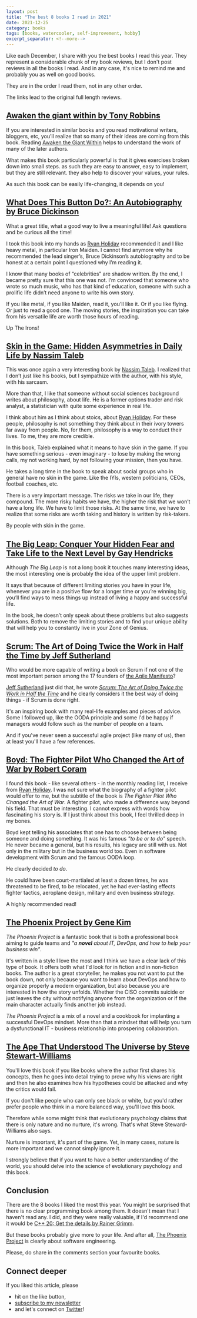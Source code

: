 ```yaml
---
layout: post
title: "The best 8 books I read in 2021"
date: 2021-12-25
category: books
tags: [books, watercooler, self-improvement, hobby]
excerpt_separator: <!--more-->
---
```

Like each December, I share with you the best books I read this year. They represent a considerable chunk of my book reviews, but I don't post reviews in all the books I read. And in any case, it's nice to remind me and probably you as well on good books.

They are in the order I read them, not in any other order.

The links lead to the original full length reviews.

## [Awaken the giant within by Tony Robbins](https://devreads.sandordargo.com/awaken-the-giant-within/)

If you are interested in similar books and you read motivational writers, bloggers, etc, you’ll realize that so many of their ideas are coming from this book. Reading [Awaken the Giant Within](https://devreads.sandordargo.com/awaken-the-giant-within/) helps to understand the work of many of the later authors.

What makes this book particularly powerful is that it gives exercises broken down into small steps. as such they are easy to answer, easy to implement, but they are still relevant. they also help to discover your values, your rules.

As such this book can be easily life-changing, it depends on you!

## [What Does This Button Do?: An Autobiography by Bruce Dickinson](https://devreads.sandordargo.com/what-does-this-button-do-bruce-dickinson/)

What a great title, what a good way to live a meaningful life! Ask questions and be curious all the time!

I took this book into my hands as [Ryan Holiday](https://ryanholiday.net/reading-newsletter/) recommended it and I like heavy metal, in particular Iron Maiden. I cannot find anymore why he recommended the lead singer’s, Bruce Dickinson’s autobiography and to be honest at a certain point I questioned why I’m reading it.

I know that many books of “celebrities” are shadow written. By the end, I became pretty sure that this one was not. I’m convinced that someone who wrote so much music, who has that kind of education, someone with such a prolific life didn’t need anyone to write his own story.

If you like metal, if you like Maiden, read it, you’ll like it. Or if you like flying. Or just to read a good one. The moving stories, the inspiration you can take from his versatile life are worth those hours of reading.

Up The Irons!

## [Skin in the Game: Hidden Asymmetries in Daily Life by Nassim Taleb](https://devreads.sandordargo.com/skin-in-the-game-by-nassim-taleb/)

This was once again a very interesting book by [Nassim Taleb](https://www.sandordargo.com/blog/2018/10/31/nassim-taleb-the-black-swan). I realized that I don’t just like his books, but I sympathize with the author, with his style, with his sarcasm.

More than that, I like that someone without social sciences background writes about philosophy, about life. He is a former options trader and risk analyst, a statistician with quite some experience in real life.

I think about him as I think about stoics, about [Ryan Holiday](https://ryanholiday.net/reading-newsletter/). For these people, philosophy is not something they think about in their ivory towers far away from people. No, for them, philosophy is a way to conduct their lives. To me, they are more credible.

In this book, Taleb explained what it means to have skin in the game. If you have something serious - even imaginary - to lose by making the wrong calls, my not working hard, by not following your mission, then you have.

He takes a long time in the book to speak about social groups who in general have no skin in the game. Like the IYIs, western politicians, CEOs, football coaches, etc.

There is a very important message. The risks we take in our life, they compound. The more risky habits we have, the higher the risk that we won’t have a long life. We have to limit those risks. At the same time, we have to realize that some risks are worth taking and history is written by risk-takers.

By people with skin in the game.

## [The Big Leap: Conquer Your Hidden Fear and Take Life to the Next Level by Gay Hendricks](https://devreads.sandordargo.com/the-big-leap-by-gay-hendricks/)

Although *The Big Leap* is not a long book it touches many interesting ideas, the most interesting one is probably the idea of the upper limit problem.

It says that because of different limiting stories you have in your life, whenever you are in a positive flow for a longer time or you’re winning big, you’ll find ways to mess things up instead of living a happy and successful life.

In the book, he doesn’t only speak about these problems but also suggests solutions. Both to remove the limiting stories and to find your unique ability that will help you to constantly live in your Zone of Genius.

## [Scrum: The Art of Doing Twice the Work in Half the Time by Jeff Sutherland](https://devreads.sandordargo.com/scrum-by-jeff-sutherland/)

Who would be more capable of writing a book on Scrum if not one of the most important person among the 17 founders of [the Agile Manifesto](https://agilemanifesto.org/)?

[Jeff Sutherland](https://twitter.com/jeffsutherland) just did that, he wrote [*Scrum: The Art of Doing Twice the Work in Half the Time*](https://capitaloneshopping.com/p/scrum-the-art-of-doing-twice-the/RQRRZQHZ79) and he clearly considers it the best way of doing things - if Scrum is done right.

It's an inspiring book with many real-life examples and pieces of advice. Some I followed up, like the OODA principle and some I'd be happy if managers would follow such as the number of people on a team.

And if you've never seen a successful agile project (like many of us), then at least you'll have a few references.

## [Boyd: The Fighter Pilot Who Changed the Art of War by Robert Coram](https://devreads.sandordargo.com/boyd-by-robert-coram/)

I found this book - like several others - in the monthly reading list, I receive from [Ryan Holiday](https://ryanholiday.net/reading-newsletter/). I was not sure what the biography of a fighter pilot would offer to me, but the subtitle of the book is *The Fighter Pilot Who Changed the Art of War*. A fighter pilot, who made a difference way beyond his field. That must be interesting. I cannot express with words how fascinating his story is. If I just think about this book, I feel thrilled deep in my bones.

Boyd kept telling his associates that one has to choose between being someone and doing something. It was his famous *"to be or to do"* speech. He never became a general, but his results, his legacy are still with us. Not only in the military but in the business world too. Even in software development with Scrum and the famous OODA loop.

He clearly decided *to do*.

He could have been court-martialed at least a dozen times, he was threatened to be fired, to be relocated, yet he had ever-lasting effects fighter tactics, aeroplane design, military and even business strategy.

A highly recommended read!

## [The Phoenix Project by Gene Kim](https://devreads.sandordargo.com/the-phoenix-project-by-gene-kim/)

*The Phoenix Project* is a fantastic book that is both a professional book aiming to guide teams and *"a **novel** about IT, DevOps, and how to help your business win"*.

It's written in a style I love the most and I think we have a clear lack of this type of book. It offers both what I'd look for in fiction and in non-fiction books. The author is a great storyteller, he makes you not want to put the book down, not only because you want to learn about DevOps and how to organize properly a modern organization, but also because you are interested in how the story unfolds. Whether the CISO commits suicide or just leaves the city without notifying anyone from the organization or if the main character actually finds another job instead.

*The Phoenix Project* is a mix of a novel and a cookbook for implanting a successful DevOps mindset. More than that a mindset that will help you turn a dysfunctional IT - business relationship into prospering collaboration. 

## [The Ape That Understood The Universe by Steve Stewart-Williams](https://devreads.sandordargo.com/the-ape-that-understood-the-universe/)

You'll love this book if you like books where the author first shares his concepts, then he goes into detail trying to prove why his views are right and then he also examines how his hypotheses could be attacked and why the critics would fail. 

If you don't like people who can only see black or white, but you'd rather prefer people who think in a more balanced way, you'll love this book.

Therefore while some might think that evolutionary psychology claims that there is only nature and no nurture, it's wrong. That's what Steve Steward-Williams also says.

Nurture is important, it's part of the game. Yet, in many cases, nature is more important and we cannot simply ignore it.

I strongly believe that if you want to have a better understanding of the world, you should delve into the science of evolutionary psychology and this book.

## Conclusion

There are the 8 books I liked the most this year. You might be surprised that there is no clear programming book among them. It doesn't mean that I haven't read any. I did, and they were really valuable, if I'd recommend one it would be [C++ 20: Get the details by Rainer Grimm](https://devreads.sandordargo.com/cpp20-get-the-details-rainer-grimm/).

But these books probably give more to your life. And after all, [The Phoenix Project](https://www.amazon.com/gp/product/1942788290/ref=as_li_qf_asin_il_tl?ie=UTF8&tag=sandordargo-20&creative=9325&linkCode=as2&creativeASIN=1942788290&linkId=fc9c78132b98763cc56dca36a783a5f4) is clearly about software engineering.

Please, do share in the comments section your favourite books.

## Connect deeper

If you liked this article, please 
- hit on the like button,  
- [subscribe to my newsletter](http://eepurl.com/gvcv1j) 
- and let's connect on [Twitter](https://twitter.com/SandorDargo)!

